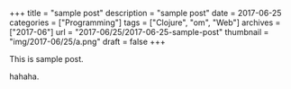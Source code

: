 +++
title = "sample post"
description = "sample post"
date = 2017-06-25
categories = ["Programming"]
tags = ["Clojure", "om", "Web"]
archives = ["2017-06"]
url = "2017-06/25/2017-06-25-sample-post"
thumbnail = "img/2017-06/25/a.png"
draft = false
+++

This is sample post.

<!--more-->

hahaha.

